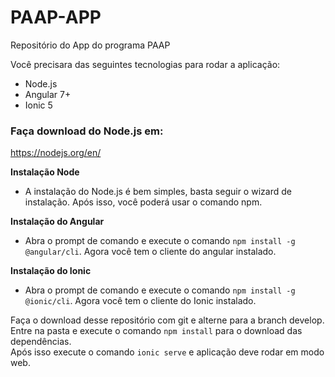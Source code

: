 # PAAP-APP
Repositório  do App do programa PAAP

Você precisara das seguintes tecnologias para rodar a aplicação:
* Node.js
* Angular 7+
* Ionic 5

### Faça download do Node.js em:  
https://nodejs.org/en/


**Instalação Node**  
 + A instalação do Node.js é bem simples, basta seguir o wizard de instalação. Após isso, você poderá usar o comando npm.
 
**Instalação do Angular**  
  + Abra o prompt de comando e execute o comando `npm install -g @angular/cli`. Agora você tem o cliente do angular instalado.
  
**Instalação do Ionic**  
  + Abra o prompt de comando e execute o comando `npm install -g @ionic/cli`. Agora você tem o cliente do Ionic instalado.
  
Faça o download desse repositório com git e alterne para a branch develop.   
Entre na pasta e execute o comando `npm install` para o download das dependências.  
Após isso execute o comando  `ionic serve` e aplicação deve rodar em modo web.
